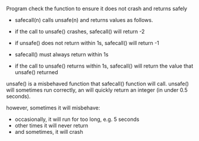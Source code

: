 Program check the function to ensure it does not crash and returns safely
  - safecall(n) calls unsafe(n) and returns values as follows.
  - if the call to unsafe() crashes, safecall() will return -2
  - if unsafe() does not return within 1s, safecall() will return -1
  - safecall() must always return within 1s

  - if the call to unsafe() returns within 1s, safecall() will return
    the value that unsafe() returned

unsafe() is a misbehaved function that safecall() function will
call.
unsafe() will sometimes run correctly, an will quickly return
an integer (in under 0.5 seconds).

however, sometimes it will misbehave:
  - occasionally, it will run for too long, e.g. 5 seconds
  - other times it will never return
  - and sometimes, it will crash
